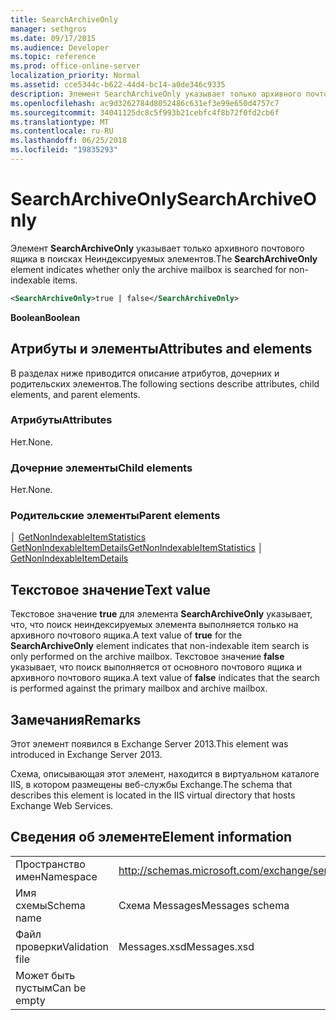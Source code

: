 ```yaml
---
title: SearchArchiveOnly
manager: sethgros
ms.date: 09/17/2015
ms.audience: Developer
ms.topic: reference
ms.prod: office-online-server
localization_priority: Normal
ms.assetid: cce5344c-b622-44d4-bc14-a0de346c9335
description: Элемент SearchArchiveOnly указывает только архивного почтового ящика в поисках Неиндексируемых элементов.
ms.openlocfilehash: ac9d3262784d8052486c631ef3e99e650d4757c7
ms.sourcegitcommit: 34041125dc8c5f993b21cebfc4f8b72f0fd2cb6f
ms.translationtype: MT
ms.contentlocale: ru-RU
ms.lasthandoff: 06/25/2018
ms.locfileid: "19835293"
---
```

# <a name="searcharchiveonly"></a><span data-ttu-id="8844a-103">SearchArchiveOnly</span><span class="sxs-lookup"><span data-stu-id="8844a-103">SearchArchiveOnly</span></span>

<span data-ttu-id="8844a-104">Элемент **SearchArchiveOnly** указывает только архивного почтового ящика в поисках Неиндексируемых элементов.</span><span class="sxs-lookup"><span data-stu-id="8844a-104">The **SearchArchiveOnly** element indicates whether only the archive mailbox is searched for non-indexable items.</span></span> 
  
```xml
<SearchArchiveOnly>true | false</SearchArchiveOnly>
```

 <span data-ttu-id="8844a-105">**Boolean**</span><span class="sxs-lookup"><span data-stu-id="8844a-105">**Boolean**</span></span>
## <a name="attributes-and-elements"></a><span data-ttu-id="8844a-106">Атрибуты и элементы</span><span class="sxs-lookup"><span data-stu-id="8844a-106">Attributes and elements</span></span>

<span data-ttu-id="8844a-107">В разделах ниже приводится описание атрибутов, дочерних и родительских элементов.</span><span class="sxs-lookup"><span data-stu-id="8844a-107">The following sections describe attributes, child elements, and parent elements.</span></span>
  
### <a name="attributes"></a><span data-ttu-id="8844a-108">Атрибуты</span><span class="sxs-lookup"><span data-stu-id="8844a-108">Attributes</span></span>

<span data-ttu-id="8844a-109">Нет.</span><span class="sxs-lookup"><span data-stu-id="8844a-109">None.</span></span>
  
### <a name="child-elements"></a><span data-ttu-id="8844a-110">Дочерние элементы</span><span class="sxs-lookup"><span data-stu-id="8844a-110">Child elements</span></span>

<span data-ttu-id="8844a-111">Нет.</span><span class="sxs-lookup"><span data-stu-id="8844a-111">None.</span></span>
  
### <a name="parent-elements"></a><span data-ttu-id="8844a-112">Родительские элементы</span><span class="sxs-lookup"><span data-stu-id="8844a-112">Parent elements</span></span>

<span data-ttu-id="8844a-113">│ [GetNonIndexableItemStatistics](getnonindexableitemstatistics.md) [GetNonIndexableItemDetails](getnonindexableitemdetails.md)</span><span class="sxs-lookup"><span data-stu-id="8844a-113">[GetNonIndexableItemStatistics](getnonindexableitemstatistics.md) │ [GetNonIndexableItemDetails](getnonindexableitemdetails.md)</span></span>
  
## <a name="text-value"></a><span data-ttu-id="8844a-114">Текстовое значение</span><span class="sxs-lookup"><span data-stu-id="8844a-114">Text value</span></span>

<span data-ttu-id="8844a-115">Текстовое значение **true** для элемента **SearchArchiveOnly** указывает, что, что поиск неиндексируемых элемента выполняется только на архивного почтового ящика.</span><span class="sxs-lookup"><span data-stu-id="8844a-115">A text value of **true** for the **SearchArchiveOnly** element indicates that non-indexable item search is only performed on the archive mailbox.</span></span> <span data-ttu-id="8844a-116">Текстовое значение **false** указывает, что поиск выполняется от основного почтового ящика и архивного почтового ящика.</span><span class="sxs-lookup"><span data-stu-id="8844a-116">A text value of **false** indicates that the search is performed against the primary mailbox and archive mailbox.</span></span> 
  
## <a name="remarks"></a><span data-ttu-id="8844a-117">Замечания</span><span class="sxs-lookup"><span data-stu-id="8844a-117">Remarks</span></span>

<span data-ttu-id="8844a-118">Этот элемент появился в Exchange Server 2013.</span><span class="sxs-lookup"><span data-stu-id="8844a-118">This element was introduced in Exchange Server 2013.</span></span>
  
<span data-ttu-id="8844a-119">Схема, описывающая этот элемент, находится в виртуальном каталоге IIS, в котором размещены веб-службы Exchange.</span><span class="sxs-lookup"><span data-stu-id="8844a-119">The schema that describes this element is located in the IIS virtual directory that hosts Exchange Web Services.</span></span>
  
## <a name="element-information"></a><span data-ttu-id="8844a-120">Сведения об элементе</span><span class="sxs-lookup"><span data-stu-id="8844a-120">Element information</span></span>

|||
|:-----|:-----|
|<span data-ttu-id="8844a-121">Пространство имен</span><span class="sxs-lookup"><span data-stu-id="8844a-121">Namespace</span></span>  <br/> |http://schemas.microsoft.com/exchange/services/2006/messages  <br/> |
|<span data-ttu-id="8844a-122">Имя схемы</span><span class="sxs-lookup"><span data-stu-id="8844a-122">Schema name</span></span>  <br/> |<span data-ttu-id="8844a-123">Схема Messages</span><span class="sxs-lookup"><span data-stu-id="8844a-123">Messages schema</span></span>  <br/> |
|<span data-ttu-id="8844a-124">Файл проверки</span><span class="sxs-lookup"><span data-stu-id="8844a-124">Validation file</span></span>  <br/> |<span data-ttu-id="8844a-125">Messages.xsd</span><span class="sxs-lookup"><span data-stu-id="8844a-125">Messages.xsd</span></span>  <br/> |
|<span data-ttu-id="8844a-126">Может быть пустым</span><span class="sxs-lookup"><span data-stu-id="8844a-126">Can be empty</span></span>  <br/> ||
   

